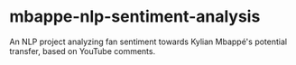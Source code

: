 # mbappe-nlp-sentiment-analysis
An NLP project analyzing fan sentiment towards Kylian Mbappé's potential transfer, based on YouTube comments.
